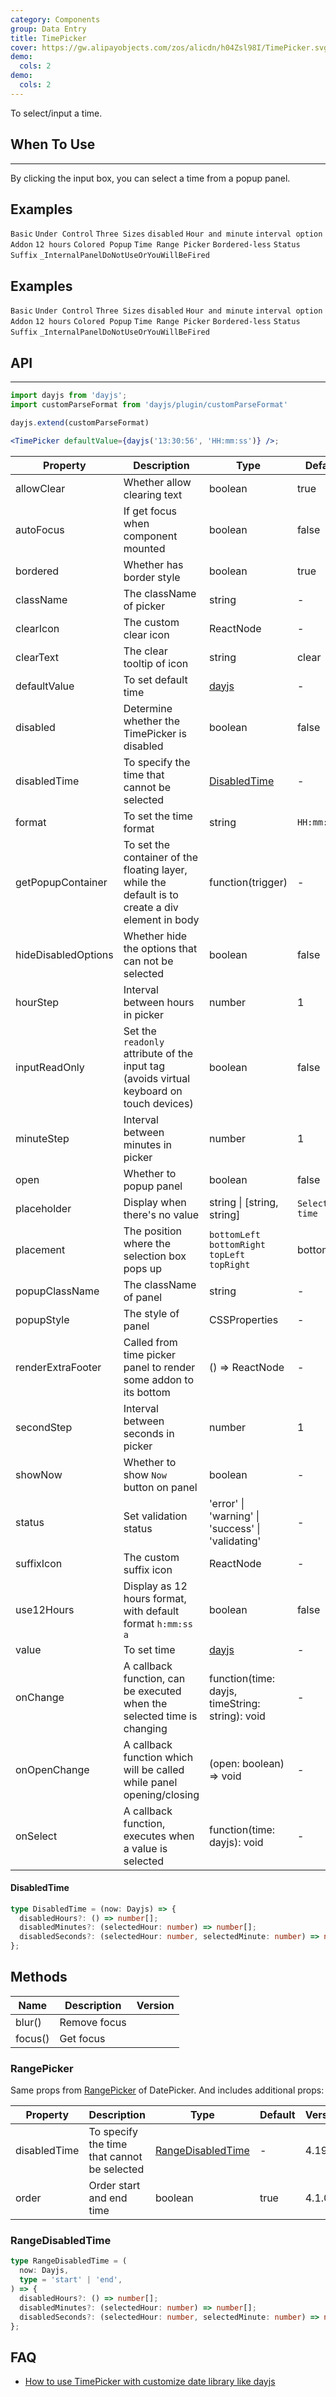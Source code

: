 ```yaml
---
category: Components
group: Data Entry
title: TimePicker
cover: https://gw.alipayobjects.com/zos/alicdn/h04Zsl98I/TimePicker.svg
demo:
  cols: 2
demo:
  cols: 2
---
```


To select/input a time.

## When To Use

---

By clicking the input box, you can select a time from a popup panel.

## Examples

<code src="./demo/basic.tsx">Basic</code>
<code src="./demo/value.tsx">Under Control</code>
<code src="./demo/size.tsx">Three Sizes</code>
<code src="./demo/disabled.tsx">disabled</code>
<code src="./demo/hide-column.tsx">Hour and minute</code>
<code src="./demo/interval-options.tsx">interval option</code>
<code src="./demo/addon.tsx">Addon</code>
<code src="./demo/12hours.tsx">12 hours</code>
<code src="./demo/colored-popup.tsx">Colored Popup</code>
<code src="./demo/range-picker.tsx">Time Range Picker</code>
<code src="./demo/bordered.tsx">Bordered-less</code>
<code src="./demo/status.tsx">Status</code>
<code src="./demo/suffix.tsx">Suffix</code>
<code src="./demo/render-panel.tsx">\_InternalPanelDoNotUseOrYouWillBeFired</code>

## Examples

<code src="./demo/basic.tsx">Basic</code>
<code src="./demo/value.tsx">Under Control</code>
<code src="./demo/size.tsx">Three Sizes</code>
<code src="./demo/disabled.tsx">disabled</code>
<code src="./demo/hide-column.tsx">Hour and minute</code>
<code src="./demo/interval-options.tsx">interval option</code>
<code src="./demo/addon.tsx">Addon</code>
<code src="./demo/12hours.tsx">12 hours</code>
<code src="./demo/colored-popup.tsx">Colored Popup</code>
<code src="./demo/range-picker.tsx">Time Range Picker</code>
<code src="./demo/bordered.tsx">Bordered-less</code>
<code src="./demo/status.tsx">Status</code>
<code src="./demo/suffix.tsx">Suffix</code>
<code src="./demo/render-panel.tsx">\_InternalPanelDoNotUseOrYouWillBeFired</code>

## API

---

```jsx
import dayjs from 'dayjs';
import customParseFormat from 'dayjs/plugin/customParseFormat'

dayjs.extend(customParseFormat)

<TimePicker defaultValue={dayjs('13:30:56', 'HH:mm:ss')} />;
```

| Property            | Description                                                                                      | Type                                              | Default         | Version |
| ------------------- | ------------------------------------------------------------------------------------------------ | ------------------------------------------------- | --------------- | ------- |
| allowClear          | Whether allow clearing text                                                                      | boolean                                           | true            |         |
| autoFocus           | If get focus when component mounted                                                              | boolean                                           | false           |         |
| bordered            | Whether has border style                                                                         | boolean                                           | true            |         |
| className           | The className of picker                                                                          | string                                            | -               |         |
| clearIcon           | The custom clear icon                                                                            | ReactNode                                         | -               |         |
| clearText           | The clear tooltip of icon                                                                        | string                                            | clear           |         |
| defaultValue        | To set default time                                                                              | [dayjs](http://day.js.org/)                       | -               |         |
| disabled            | Determine whether the TimePicker is disabled                                                     | boolean                                           | false           |         |
| disabledTime        | To specify the time that cannot be selected                                                      | [DisabledTime](#DisabledTime)                     | -               | 4.19.0  |
| format              | To set the time format                                                                           | string                                            | `HH:mm:ss`      |         |
| getPopupContainer   | To set the container of the floating layer, while the default is to create a div element in body | function(trigger)                                 | -               |         |
| hideDisabledOptions | Whether hide the options that can not be selected                                                | boolean                                           | false           |         |
| hourStep            | Interval between hours in picker                                                                 | number                                            | 1               |         |
| inputReadOnly       | Set the `readonly` attribute of the input tag (avoids virtual keyboard on touch devices)         | boolean                                           | false           |         |
| minuteStep          | Interval between minutes in picker                                                               | number                                            | 1               |         |
| open                | Whether to popup panel                                                                           | boolean                                           | false           |         |
| placeholder         | Display when there's no value                                                                    | string \| \[string, string]                       | `Select a time` |         |
| placement           | The position where the selection box pops up                                                     | `bottomLeft` `bottomRight` `topLeft` `topRight`   | bottomLeft      |         |
| popupClassName      | The className of panel                                                                           | string                                            | -               |         |
| popupStyle          | The style of panel                                                                               | CSSProperties                                     | -               |         |
| renderExtraFooter   | Called from time picker panel to render some addon to its bottom                                 | () => ReactNode                                   | -               |         |
| secondStep          | Interval between seconds in picker                                                               | number                                            | 1               |         |
| showNow             | Whether to show `Now` button on panel                                                            | boolean                                           | -               | 4.4.0   |
| status              | Set validation status                                                                            | 'error' \| 'warning' \| 'success' \| 'validating' | -               | 4.19.0  |
| suffixIcon          | The custom suffix icon                                                                           | ReactNode                                         | -               |         |
| use12Hours          | Display as 12 hours format, with default format `h:mm:ss a`                                      | boolean                                           | false           |         |
| value               | To set time                                                                                      | [dayjs](http://day.js.org/)                       | -               |         |
| onChange            | A callback function, can be executed when the selected time is changing                          | function(time: dayjs, timeString: string): void   | -               |         |
| onOpenChange        | A callback function which will be called while panel opening/closing                             | (open: boolean) => void                           | -               |         |
| onSelect            | A callback function, executes when a value is selected                                           | function(time: dayjs): void                       | -               |         |

#### DisabledTime

```typescript
type DisabledTime = (now: Dayjs) => {
  disabledHours?: () => number[];
  disabledMinutes?: (selectedHour: number) => number[];
  disabledSeconds?: (selectedHour: number, selectedMinute: number) => number[];
};
```

## Methods

| Name    | Description  | Version |
| ------- | ------------ | ------- |
| blur()  | Remove focus |         |
| focus() | Get focus    |         |

### RangePicker

Same props from [RangePicker](/components/date-picker/#RangePicker) of DatePicker. And includes additional props:

| Property     | Description                                 | Type                                    | Default | Version |
| ------------ | ------------------------------------------- | --------------------------------------- | ------- | ------- |
| disabledTime | To specify the time that cannot be selected | [RangeDisabledTime](#RangeDisabledTime) | -       | 4.19.0  |
| order        | Order start and end time                    | boolean                                 | true    | 4.1.0   |

### RangeDisabledTime

```typescript
type RangeDisabledTime = (
  now: Dayjs,
  type = 'start' | 'end',
) => {
  disabledHours?: () => number[];
  disabledMinutes?: (selectedHour: number) => number[];
  disabledSeconds?: (selectedHour: number, selectedMinute: number) => number[];
};
```

<style>
.code-box-demo .ant-picker { margin: 0 8px 12px 0; }
.ant-row-rtl .code-box-demo .ant-picker { margin: 0 0 12px 8px; }
</style>

## FAQ

- [How to use TimePicker with customize date library like dayjs](/docs/react/use-custom-date-library#TimePicker)
